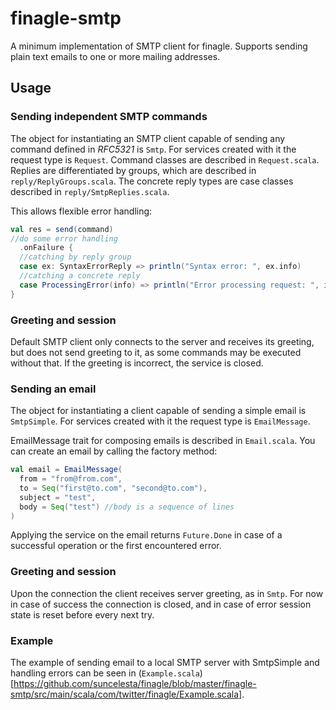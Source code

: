 # finagle-smtp

A minimum implementation of SMTP client for finagle. Supports sending plain text emails to one or more mailing addresses.

## Usage

### Sending independent SMTP commands

The object for instantiating an SMTP client capable of sending any command defined in *RFC5321* is `Smtp`. For services created with it the request type is `Request`.
Command classes are described in `Request.scala`. Replies are differentiated by groups, which are described in `reply/ReplyGroups.scala`.
The concrete reply types are case classes described in `reply/SmtpReplies.scala`.

This allows flexible error handling:

```scala
val res = send(command)
//do some error handling
  .onFailure {
  //catching by reply group
  case ex: SyntaxErrorReply => println("Syntax error: ", ex.info)
  //catching a concrete reply
  case ProcessingError(info) => println("Error processing request: ", info)
}
```

### Greeting and session

Default SMTP client only connects to the server and receives its greeting, but does not send greeting to it,
as some commands may be executed without that. If the greeting is incorrect, the service is closed.

### Sending an email

The object for instantiating a client capable of sending a simple email is `SmtpSimple`. For services created with it the request type is `EmailMessage`.

EmailMessage trait for composing emails is described in `Email.scala`. You can create an email by calling the factory method:

```scala
val email = EmailMessage(
  from = "from@from.com",
  to = Seq("first@to.com", "second@to.com"),
  subject = "test",
  body = Seq("test") //body is a sequence of lines
)
```

Applying the service on the email returns `Future.Done` in case of a successful operation or the first encountered error.

### Greeting and session

Upon the connection the client receives server greeting, as in `Smtp`.
For now in case of success the connection is closed, and in case of error session state is reset before every next try.

### Example

The example of sending email to a local SMTP server with SmtpSimple and handling errors can be seen in (`Example.scala`)[https://github.com/suncelesta/finagle/blob/master/finagle-smtp/src/main/scala/com/twitter/finagle/Example.scala].

